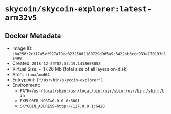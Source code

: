# `skycoin/skycoin-explorer:latest-arm32v5`

## Docker Metadata

- Image ID: `sha256:2c117a5ef927a79ee823258d2180729d965a9c3422bb6ccc933a770193d1a498`
- Created: `2018-12-29T02:53:19.141860805Z`
- Virtual Size: ~ 17.26 Mb
    (total size of all layers on-disk)
- Arch: `linux`/`amd64`
- Entrypoint: `["/usr/bin/skycoin-explorer"]`
- Environment:
    - `PATH=/usr/local/sbin:/usr/local/bin:/usr/sbin:/usr/bin:/sbin:/bin`
    - `EXPLORER_HOST=0.0.0.0:8001`
    - `SKYCOIN_ADDRESS=http://127.0.0.1:6420`

